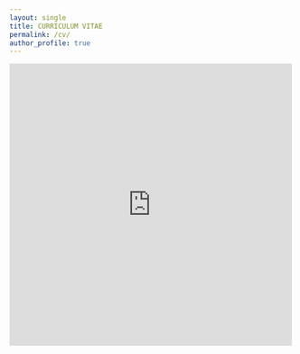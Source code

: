 ```yaml
---
layout: single
title: CURRICULUM VITAE
permalink: /cv/
author_profile: true
---
```

<embed src="https://github.com/KensleyBlaise/KensleyBlaise.github.io/blob/master/assets/files/CV_Kensley_Blaise.pdf" width="500" height="500" type='application/pdf'>

